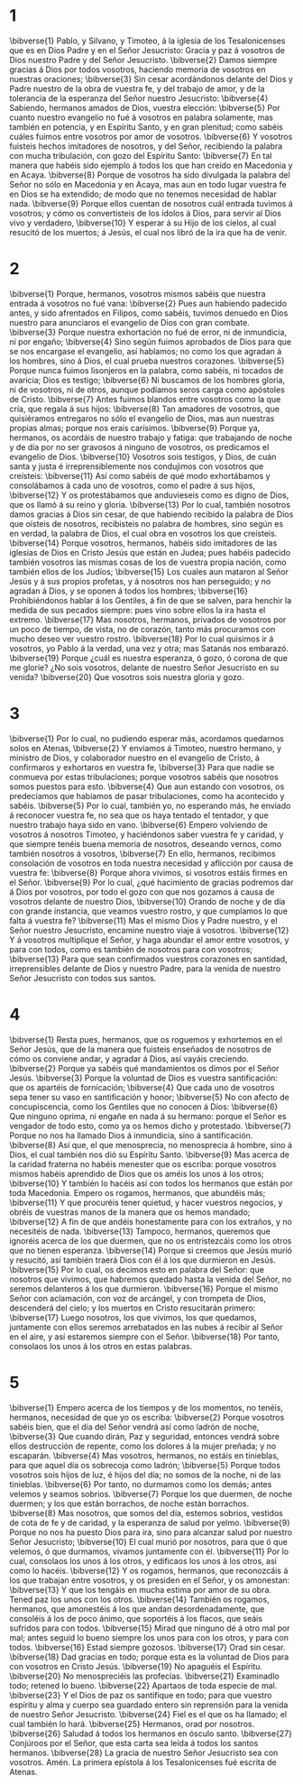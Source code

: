 # 1 
\bibverse{1} Pablo, y Silvano, y Timoteo, á la iglesia de los Tesalonicenses que es en Dios Padre y en el Señor Jesucristo: Gracia y paz á vosotros de Dios nuestro Padre y del Señor Jesucristo. \bibverse{2} Damos siempre gracias á Dios por todos vosotros, haciendo memoria de vosotros en nuestras oraciones; \bibverse{3} Sin cesar acordándonos delante del Dios y Padre nuestro de la obra de vuestra fe, y del trabajo de amor, y de la tolerancia de la esperanza del Señor nuestro Jesucristo: \bibverse{4} Sabiendo, hermanos amados de Dios, vuestra elección: \bibverse{5} Por cuanto nuestro evangelio no fué á vosotros en palabra solamente, mas también en potencia, y en Espíritu Santo, y en gran plenitud; como sabéis cuáles fuimos entre vosotros por amor de vosotros. \bibverse{6} Y vosotros fuisteis hechos imitadores de nosotros, y del Señor, recibiendo la palabra con mucha tribulación, con gozo del Espíritu Santo: \bibverse{7} En tal manera que habéis sido ejemplo á todos los que han creído en Macedonia y en Acaya. \bibverse{8} Porque de vosotros ha sido divulgada la palabra del Señor no sólo en Macedonia y en Acaya, mas aun en todo lugar vuestra fe en Dios se ha extendido; de modo que no tenemos necesidad de hablar nada. \bibverse{9} Porque ellos cuentan de nosotros cuál entrada tuvimos á vosotros; y cómo os convertisteis de los ídolos á Dios, para servir al Dios vivo y verdadero, \bibverse{10} Y esperar á su Hijo de los cielos, al cual resucitó de los muertos; á Jesús, el cual nos libró de la ira que ha de venir. 

# 2 
\bibverse{1} Porque, hermanos, vosotros mismos sabéis que nuestra entrada á vosotros no fué vana: \bibverse{2} Pues aun habiendo padecido antes, y sido afrentados en Filipos, como sabéis, tuvimos denuedo en Dios nuestro para anunciaros el evangelio de Dios con gran combate. \bibverse{3} Porque nuestra exhortación no fué de error, ni de inmundicia, ni por engaño; \bibverse{4} Sino según fuimos aprobados de Dios para que se nos encargase el evangelio, así hablamos; no como los que agradan á los hombres, sino á Dios, el cual prueba nuestros corazones. \bibverse{5} Porque nunca fuimos lisonjeros en la palabra, como sabéis, ni tocados de avaricia; Dios es testigo; \bibverse{6} Ni buscamos de los hombres gloria, ni de vosotros, ni de otros, aunque podíamos seros carga como apóstoles de Cristo. \bibverse{7} Antes fuimos blandos entre vosotros como la que cría, que regala á sus hijos: \bibverse{8} Tan amadores de vosotros, que quisiéramos entregaros no sólo el evangelio de Dios, mas aun nuestras propias almas; porque nos erais carísimos. \bibverse{9} Porque ya, hermanos, os acordáis de nuestro trabajo y fatiga: que trabajando de noche y de día por no ser gravosos á ninguno de vosotros, os predicamos el evangelio de Dios. \bibverse{10} Vosotros sois testigos, y Dios, de cuán santa y justa é irreprensiblemente nos condujimos con vosotros que creísteis: \bibverse{11} Así como sabéis de qué modo exhortábamos y consolábamos á cada uno de vosotros, como el padre á sus hijos, \bibverse{12} Y os protestábamos que anduvieseis como es digno de Dios, que os llamó á su reino y gloria. \bibverse{13} Por lo cual, también nosotros damos gracias á Dios sin cesar, de que habiendo recibido la palabra de Dios que oísteis de nosotros, recibisteis no palabra de hombres, sino según es en verdad, la palabra de Dios, el cual obra en vosotros los que creísteis. \bibverse{14} Porque vosotros, hermanos, habéis sido imitadores de las iglesias de Dios en Cristo Jesús que están en Judea; pues habéis padecido también vosotros las mismas cosas de los de vuestra propia nación, como también ellos de los Judíos; \bibverse{15} Los cuales aun mataron al Señor Jesús y á sus propios profetas, y á nosotros nos han perseguido; y no agradan á Dios, y se oponen á todos los hombres; \bibverse{16} Prohibiéndonos hablar á los Gentiles, á fin de que se salven, para henchir la medida de sus pecados siempre: pues vino sobre ellos la ira hasta el extremo. \bibverse{17} Mas nosotros, hermanos, privados de vosotros por un poco de tiempo, de vista, no de corazón, tanto más procuramos con mucho deseo ver vuestro rostro. \bibverse{18} Por lo cual quisimos ir á vosotros, yo Pablo á la verdad, una vez y otra; mas Satanás nos embarazó. \bibverse{19} Porque ¿cuál es nuestra esperanza, ó gozo, ó corona de que me gloríe? ¿No sois vosotros, delante de nuestro Señor Jesucristo en su venida? \bibverse{20} Que vosotros sois nuestra gloria y gozo. 

# 3 
\bibverse{1} Por lo cual, no pudiendo esperar más, acordamos quedarnos solos en Atenas, \bibverse{2} Y enviamos á Timoteo, nuestro hermano, y ministro de Dios, y colaborador nuestro en el evangelio de Cristo, á confirmaros y exhortaros en vuestra fe, \bibverse{3} Para que nadie se conmueva por estas tribulaciones; porque vosotros sabéis que nosotros somos puestos para esto. \bibverse{4} Que aun estando con vosotros, os predecíamos que habíamos de pasar tribulaciones, como ha acontecido y sabéis. \bibverse{5} Por lo cual, también yo, no esperando más, he enviado á reconocer vuestra fe, no sea que os haya tentado el tentador, y que nuestro trabajo haya sido en vano. \bibverse{6} Empero volviendo de vosotros á nosotros Timoteo, y haciéndonos saber vuestra fe y caridad, y que siempre tenéis buena memoria de nosotros, deseando vernos, como también nosotros á vosotros, \bibverse{7} En ello, hermanos, recibimos consolación de vosotros en toda nuestra necesidad y aflicción por causa de vuestra fe: \bibverse{8} Porque ahora vivimos, si vosotros estáis firmes en el Señor. \bibverse{9} Por lo cual, ¿qué hacimiento de gracias podremos dar á Dios por vosotros, por todo el gozo con que nos gozamos á causa de vosotros delante de nuestro Dios, \bibverse{10} Orando de noche y de día con grande instancia, que veamos vuestro rostro, y que cumplamos lo que falta á vuestra fe? \bibverse{11} Mas el mismo Dios y Padre nuestro, y el Señor nuestro Jesucristo, encamine nuestro viaje á vosotros. \bibverse{12} Y á vosotros multiplique el Señor, y haga abundar el amor entre vosotros, y para con todos, como es también de nosotros para con vosotros; \bibverse{13} Para que sean confirmados vuestros corazones en santidad, irreprensibles delante de Dios y nuestro Padre, para la venida de nuestro Señor Jesucristo con todos sus santos. 

# 4 
\bibverse{1} Resta pues, hermanos, que os roguemos y exhortemos en el Señor Jesús, que de la manera que fuisteis enseñados de nosotros de cómo os conviene andar, y agradar á Dios, así vayáis creciendo. \bibverse{2} Porque ya sabéis qué mandamientos os dimos por el Señor Jesús. \bibverse{3} Porque la voluntad de Dios es vuestra santificación: que os apartéis de fornicación; \bibverse{4} Que cada uno de vosotros sepa tener su vaso en santificación y honor; \bibverse{5} No con afecto de concupiscencia, como los Gentiles que no conocen á Dios: \bibverse{6} Que ninguno oprima, ni engañe en nada á su hermano: porque el Señor es vengador de todo esto, como ya os hemos dicho y protestado. \bibverse{7} Porque no nos ha llamado Dios á inmundicia, sino á santificación. \bibverse{8} Así que, el que menosprecia, no menosprecia á hombre, sino á Dios, el cual también nos dió su Espíritu Santo. \bibverse{9} Mas acerca de la caridad fraterna no habéis menester que os escriba: porque vosotros mismos habéis aprendido de Dios que os améis los unos á los otros; \bibverse{10} Y también lo hacéis así con todos los hermanos que están por toda Macedonia. Empero os rogamos, hermanos, que abundéis más; \bibverse{11} Y que procuréis tener quietud, y hacer vuestros negocios, y obréis de vuestras manos de la manera que os hemos mandado; \bibverse{12} A fin de que andéis honestamente para con los extraños, y no necesitéis de nada. \bibverse{13} Tampoco, hermanos, queremos que ignoréis acerca de los que duermen, que no os entristezcáis como los otros que no tienen esperanza. \bibverse{14} Porque si creemos que Jesús murió y resucitó, así también traerá Dios con él á los que durmieron en Jesús. \bibverse{15} Por lo cual, os decimos esto en palabra del Señor: que nosotros que vivimos, que habremos quedado hasta la venida del Señor, no seremos delanteros á los que durmieron. \bibverse{16} Porque el mismo Señor con aclamación, con voz de arcángel, y con trompeta de Dios, descenderá del cielo; y los muertos en Cristo resucitarán primero: \bibverse{17} Luego nosotros, los que vivimos, los que quedamos, juntamente con ellos seremos arrebatados en las nubes á recibir al Señor en el aire, y así estaremos siempre con el Señor. \bibverse{18} Por tanto, consolaos los unos á los otros en estas palabras. 

# 5 
\bibverse{1} Empero acerca de los tiempos y de los momentos, no tenéis, hermanos, necesidad de que yo os escriba: \bibverse{2} Porque vosotros sabéis bien, que el día del Señor vendrá así como ladrón de noche, \bibverse{3} Que cuando dirán, Paz y seguridad, entonces vendrá sobre ellos destrucción de repente, como los dolores á la mujer preñada; y no escaparán. \bibverse{4} Mas vosotros, hermanos, no estáis en tinieblas, para que aquel día os sobrecoja como ladrón; \bibverse{5} Porque todos vosotros sois hijos de luz, é hijos del día; no somos de la noche, ni de las tinieblas. \bibverse{6} Por tanto, no durmamos como los demás; antes velemos y seamos sobrios. \bibverse{7} Porque los que duermen, de noche duermen; y los que están borrachos, de noche están borrachos. \bibverse{8} Mas nosotros, que somos del día, estemos sobrios, vestidos de cota de fe y de caridad, y la esperanza de salud por yelmo. \bibverse{9} Porque no nos ha puesto Dios para ira, sino para alcanzar salud por nuestro Señor Jesucristo; \bibverse{10} El cual murió por nosotros, para que ó que velemos, ó que durmamos, vivamos juntamente con él. \bibverse{11} Por lo cual, consolaos los unos á los otros, y edificaos los unos á los otros, así como lo hacéis. \bibverse{12} Y os rogamos, hermanos, que reconozcáis á los que trabajan entre vosotros, y os presiden en el Señor, y os amonestan: \bibverse{13} Y que los tengáis en mucha estima por amor de su obra. Tened paz los unos con los otros. \bibverse{14} También os rogamos, hermanos, que amonestéis á los que andan desordenadamente, que consoléis á los de poco ánimo, que soportéis á los flacos, que seáis sufridos para con todos. \bibverse{15} Mirad que ninguno dé á otro mal por mal; antes seguid lo bueno siempre los unos para con los otros, y para con todos. \bibverse{16} Estad siempre gozosos. \bibverse{17} Orad sin cesar. \bibverse{18} Dad gracias en todo; porque esta es la voluntad de Dios para con vosotros en Cristo Jesús. \bibverse{19} No apaguéis el Espíritu. \bibverse{20} No menospreciéis las profecías. \bibverse{21} Examinadlo todo; retened lo bueno. \bibverse{22} Apartaos de toda especie de mal. \bibverse{23} Y el Dios de paz os santifique en todo; para que vuestro espíritu y alma y cuerpo sea guardado entero sin reprensión para la venida de nuestro Señor Jesucristo. \bibverse{24} Fiel es el que os ha llamado; el cual también lo hará. \bibverse{25} Hermanos, orad por nosotros. \bibverse{26} Saludad á todos los hermanos en ósculo santo. \bibverse{27} Conjúroos por el Señor, que esta carta sea leída á todos los santos hermanos. \bibverse{28} La gracia de nuestro Señor Jesucristo sea con vosotros. Amén. La primera epístola á los Tesalonicenses fué escrita de Atenas. 